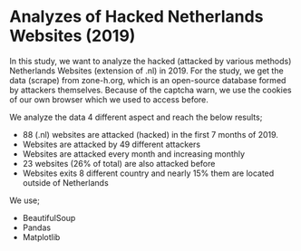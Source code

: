 # Analyzes of Hacked Netherlands Websites (2019)

In this study, we want to analyze the hacked (attacked by various methods) Netherlands Websites (extension of .nl) in 2019. For the study, we get the data (scrape) from zone-h.org, which is an open-source database formed by attackers themselves. Because of the captcha warn, we use the cookies of our own browser which we used to access before.

We analyze the data 4 different aspect and reach the below results;

- 88 (.nl) websites are attacked (hacked) in the first 7 months of 2019.
- Websites are attacked by 49 different attackers
- Websites are attacked every month and increasing monthly
- 23 websites (26% of total) are also attacked before
- Websites exits 8 different country and nearly 15% them are located outside of Netherlands

We use;
- BeautifulSoup
- Pandas
- Matplotlib
